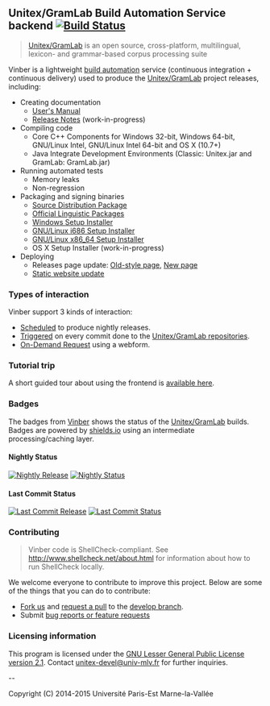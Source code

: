 ## Unitex/GramLab Build Automation Service backend [![Build Status](https://travis-ci.org/UnitexGramLab/vinber-backend.svg?branch=master)](https://travis-ci.org/UnitexGramLab/vinber-backend)

> [Unitex/GramLab][unitex] is an open source, cross-platform, multilingual, lexicon- and grammar-based corpus processing suite

Vinber is a lightweight [build automation](http://en.wikipedia.org/wiki/Build_automation) service (continuous integration + continuous delivery) used to produce the [Unitex/GramLab][unitex] project releases, including:

 - Creating documentation
   - <a href="http://unitex.univ-mlv.fr/releases/latest-beta/man/" target="_blank">User's Manual</a>
   - <a href="http://unitex.univ-mlv.fr/releases/latest-beta/changes/" target="_blank">Release Notes</a> (work-in-progress)
 - Compiling code
   - Core C++ Components for Windows 32-bit, Windows 64-bit, GNU/Linux Intel, GNU/Linux Intel 64-bit and OS X (10.7+)
   - Java Integrate Development Environments (Classic: Unitex.jar and GramLab: GramLab.jar)
 - Running automated tests
   - Memory leaks
   - Non-regression
 - Packaging and signing binaries
   - <a href="http://unitex.univ-mlv.fr/releases/latest-beta/source/" target="_blank">Source Distribution Package</a>
   - <a href="http://unitex.univ-mlv.fr/releases/latest-beta/lingua/" target="_blank">Official Linguistic Packages</a>
   - <a href="http://unitex.univ-mlv.fr/releases/latest-beta/win32/" target="_blank">Windows Setup Installer</a>
   - <a href="http://unitex.univ-mlv.fr/releases/latest-beta/linux-i686/" target="_blank">GNU/Linux i686 Setup Installer</a>
   - <a href="http://unitex.univ-mlv.fr/releases/latest-beta/linux-x86_64/" target="_blank">GNU/Linux x86_64 Setup Installer</a>
   - OS X Setup Installer (work-in-progress)
 - Deploying
   - Releases page update: <a href="http://www-igm.univ-mlv.fr/~unitex/index.php?page=3&html=latest-beta.html" target="_blank">Old-style page</a>, <a href="http://unitex.univ-mlv.fr/releases" target="_blank">New page</a>
   - <a href="http://unitex.univ-mlv.fr" target="_blank">Static website update</a>

### Types of interaction

Vinber support 3 kinds of interaction:

  - [Scheduled][nightly] to produce nightly releases.
  - [Triggered][commit] on every commit done to the [Unitex/GramLab repositories][repos].
  - <a href="http://unitex.univ-mlv.fr/v6/#bundle=nightly&action=rebuild" target="_blank">On-Demand Request</a> using a webform.

### Tutorial trip

A short guided tour about using the frontend is <a href="http://unitex.univ-mlv.fr/v6/#bundle=nightly&q=latest&action=help" target="_blank">available here</a>.

### Badges

The badges from [Vinber][vinber] shows the status of the [Unitex/GramLab][unitex] builds. Badges are powered by [shields.io](http://shields.io/) using an intermediate processing/caching layer.

#### Nightly Status

[![Nightly Release](http://unitex.univ-mlv.fr/v6/badge/nightly/latest.svg?subject=product.name&status=product.version.string)][nightly] [![Nightly Status](http://unitex.univ-mlv.fr/v6/badge/nightly/latest.svg?status=build.status)][nightly]

#### Last Commit Status

[![Last Commit Release](http://unitex.univ-mlv.fr/v6/badge/commit/latest.svg?subject=product.name&status=product.version.string)][commit] [![Last Commit Status](http://unitex.univ-mlv.fr/v6/badge/commit/latest.svg?status=build.status)][commit]

### Contributing

> Vinber code is ShellCheck-compliant. See http://www.shellcheck.net/about.html for information about how to run ShellCheck locally.

We welcome everyone to contribute to improve this project. Below are some of the things that you can do to contribute:

-  [Fork us](https://github.com/UnitexGramLab/vinber-backend/fork) and [request a pull](https://github.com/UnitexGramLab/vinber-backend/pulls) to the [develop branch](https://github.com/UnitexGramLab/vinber-backend/tree/develop).
-  Submit [bug reports or feature requests](https://github.com/UnitexGramLab/vinber-backend/issues)

### Licensing information
This program is licensed under the [GNU Lesser General Public License version 2.1](/LICENSE). Contact unitex-devel@univ-mlv.fr for further inquiries.

--

Copyright (C) 2014-2015 Université Paris-Est Marne-la-Vallée

[repos]:   https://github.com/unitexgramlab
[unitex]:  http://unitexgramlab.org
[vinber]:  http://unitex.univ-mlv.fr/v6
[nightly]: http://unitex.univ-mlv.fr/v6/#bundle=nightly&q=latest
[commit]:  http://unitex.univ-mlv.fr/v6/#bundle=commit&q=latest
[request]: http://unitex.univ-mlv.fr/v6/#bundle=nightly&action=rebuild
[tour]:    http://unitex.univ-mlv.fr/v6/#bundle=nightly&q=buils&action=help
